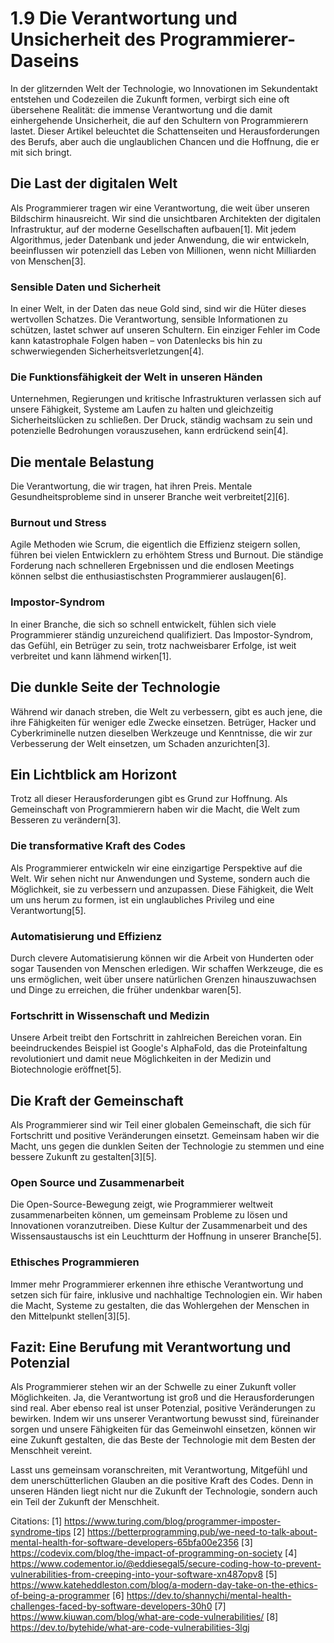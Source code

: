 # 1.9 Die Verantwortung und Unsicherheit des Programmierer-Daseins

In der glitzernden Welt der Technologie, wo Innovationen im Sekundentakt entstehen und Codezeilen die Zukunft formen, verbirgt sich eine oft übersehene Realität: die immense Verantwortung und die damit einhergehende Unsicherheit, die auf den Schultern von Programmierern lastet. Dieser Artikel beleuchtet die Schattenseiten und Herausforderungen des Berufs, aber auch die unglaublichen Chancen und die Hoffnung, die er mit sich bringt.

## Die Last der digitalen Welt

Als Programmierer tragen wir eine Verantwortung, die weit über unseren Bildschirm hinausreicht. Wir sind die unsichtbaren Architekten der digitalen Infrastruktur, auf der moderne Gesellschaften aufbauen[1]. Mit jedem Algorithmus, jeder Datenbank und jeder Anwendung, die wir entwickeln, beeinflussen wir potenziell das Leben von Millionen, wenn nicht Milliarden von Menschen[3].

### Sensible Daten und Sicherheit

In einer Welt, in der Daten das neue Gold sind, sind wir die Hüter dieses wertvollen Schatzes. Die Verantwortung, sensible Informationen zu schützen, lastet schwer auf unseren Schultern. Ein einziger Fehler im Code kann katastrophale Folgen haben – von Datenlecks bis hin zu schwerwiegenden Sicherheitsverletzungen[4].

### Die Funktionsfähigkeit der Welt in unseren Händen

Unternehmen, Regierungen und kritische Infrastrukturen verlassen sich auf unsere Fähigkeit, Systeme am Laufen zu halten und gleichzeitig Sicherheitslücken zu schließen. Der Druck, ständig wachsam zu sein und potenzielle Bedrohungen vorauszusehen, kann erdrückend sein[4].

## Die mentale Belastung

Die Verantwortung, die wir tragen, hat ihren Preis. Mentale Gesundheitsprobleme sind in unserer Branche weit verbreitet[2][6].

### Burnout und Stress

Agile Methoden wie Scrum, die eigentlich die Effizienz steigern sollen, führen bei vielen Entwicklern zu erhöhtem Stress und Burnout. Die ständige Forderung nach schnelleren Ergebnissen und die endlosen Meetings können selbst die enthusiastischsten Programmierer auslaugen[6].

### Impostor-Syndrom

In einer Branche, die sich so schnell entwickelt, fühlen sich viele Programmierer ständig unzureichend qualifiziert. Das Impostor-Syndrom, das Gefühl, ein Betrüger zu sein, trotz nachweisbarer Erfolge, ist weit verbreitet und kann lähmend wirken[1].

## Die dunkle Seite der Technologie

Während wir danach streben, die Welt zu verbessern, gibt es auch jene, die ihre Fähigkeiten für weniger edle Zwecke einsetzen. Betrüger, Hacker und Cyberkriminelle nutzen dieselben Werkzeuge und Kenntnisse, die wir zur Verbesserung der Welt einsetzen, um Schaden anzurichten[3].

## Ein Lichtblick am Horizont

Trotz all dieser Herausforderungen gibt es Grund zur Hoffnung. Als Gemeinschaft von Programmierern haben wir die Macht, die Welt zum Besseren zu verändern[3].

### Die transformative Kraft des Codes

Als Programmierer entwickeln wir eine einzigartige Perspektive auf die Welt. Wir sehen nicht nur Anwendungen und Systeme, sondern auch die Möglichkeit, sie zu verbessern und anzupassen. Diese Fähigkeit, die Welt um uns herum zu formen, ist ein unglaubliches Privileg und eine Verantwortung[5].

### Automatisierung und Effizienz

Durch clevere Automatisierung können wir die Arbeit von Hunderten oder sogar Tausenden von Menschen erledigen. Wir schaffen Werkzeuge, die es uns ermöglichen, weit über unsere natürlichen Grenzen hinauszuwachsen und Dinge zu erreichen, die früher undenkbar waren[5].

### Fortschritt in Wissenschaft und Medizin

Unsere Arbeit treibt den Fortschritt in zahlreichen Bereichen voran. Ein beeindruckendes Beispiel ist Google's AlphaFold, das die Proteinfaltung revolutioniert und damit neue Möglichkeiten in der Medizin und Biotechnologie eröffnet[5].

## Die Kraft der Gemeinschaft

Als Programmierer sind wir Teil einer globalen Gemeinschaft, die sich für Fortschritt und positive Veränderungen einsetzt. Gemeinsam haben wir die Macht, uns gegen die dunklen Seiten der Technologie zu stemmen und eine bessere Zukunft zu gestalten[3][5].

### Open Source und Zusammenarbeit

Die Open-Source-Bewegung zeigt, wie Programmierer weltweit zusammenarbeiten können, um gemeinsam Probleme zu lösen und Innovationen voranzutreiben. Diese Kultur der Zusammenarbeit und des Wissensaustauschs ist ein Leuchtturm der Hoffnung in unserer Branche[5].

### Ethisches Programmieren

Immer mehr Programmierer erkennen ihre ethische Verantwortung und setzen sich für faire, inklusive und nachhaltige Technologien ein. Wir haben die Macht, Systeme zu gestalten, die das Wohlergehen der Menschen in den Mittelpunkt stellen[3][5].

## Fazit: Eine Berufung mit Verantwortung und Potenzial

Als Programmierer stehen wir an der Schwelle zu einer Zukunft voller Möglichkeiten. Ja, die Verantwortung ist groß und die Herausforderungen sind real. Aber ebenso real ist unser Potenzial, positive Veränderungen zu bewirken. Indem wir uns unserer Verantwortung bewusst sind, füreinander sorgen und unsere Fähigkeiten für das Gemeinwohl einsetzen, können wir eine Zukunft gestalten, die das Beste der Technologie mit dem Besten der Menschheit vereint.

Lasst uns gemeinsam voranschreiten, mit Verantwortung, Mitgefühl und dem unerschütterlichen Glauben an die positive Kraft des Codes. Denn in unseren Händen liegt nicht nur die Zukunft der Technologie, sondern auch ein Teil der Zukunft der Menschheit.

Citations:
[1] https://www.turing.com/blog/programmer-imposter-syndrome-tips
[2] https://betterprogramming.pub/we-need-to-talk-about-mental-health-for-software-developers-65bfa00e2356
[3] https://codevix.com/blog/the-impact-of-programming-on-society
[4] https://www.codementor.io/@eddiesegal5/secure-coding-how-to-prevent-vulnerabilities-from-creeping-into-your-software-xn487opv8
[5] https://www.kateheddleston.com/blog/a-modern-day-take-on-the-ethics-of-being-a-programmer
[6] https://dev.to/shannychi/mental-health-challenges-faced-by-software-developers-30h0
[7] https://www.kiuwan.com/blog/what-are-code-vulnerabilities/
[8] https://dev.to/bytehide/what-are-code-vulnerabilities-3lgj